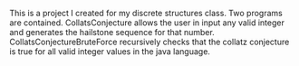 This is a project I created for my discrete structures class. Two programs are contained. CollatsConjecture allows the user in input any valid integer and generates the hailstone sequence for that number. CollatsConjectureBruteForce recursively checks that the collatz conjecture is true for all valid integer values in the java language.
